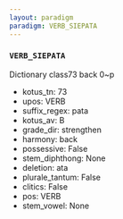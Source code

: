 ```yaml
---
layout: paradigm
paradigm: VERB_SIEPATA
---
```

### ` VERB_SIEPATA `

Dictionary class73 back 0~p
* kotus_tn: 73
* upos: VERB
* suffix_regex: pata
* kotus_av: B
* grade_dir: strengthen
* harmony: back
* possessive: False
* stem_diphthong: None
* deletion: ata
* plurale_tantum: False
* clitics: False
* pos: VERB
* stem_vowel: None
